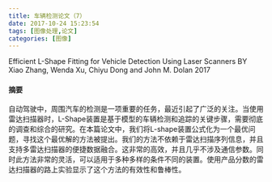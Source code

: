```yaml
---
title: 车辆检测论文（7）
date: 2017-10-24 15:23:54
tags: [图像处理,论文]
categories: [图像]
---
```


Efficient L-Shape Fitting for Vehicle Detection Using Laser Scanners BY Xiao Zhang, Wenda Xu, Chiyu Dong and John M. Dolan
2017

#### 摘要
自动驾驶中，周围汽车的检测是一项重要的任务，最近引起了广泛的关注。当使用雷达扫描器时，L-Shape装置是基于模型的车辆检测和追踪的关键步骤，需要彻底的调查和综合的研究。在本篇论文中，我们将L-shape装置公式化为一个最优问题，寻找这个最优解的方法被提出。我们的方法不依赖于雷达扫描序列信息，并且支持多雷达扫描器的便捷数据融合。这非常的高效，并且几乎不涉及通信参数。同时此方法非常的灵活，可以适用于多种多样的条件不同的装置。使用产品分数的雷达扫描器的路上实验显示了这个方法的有效性和鲁棒性。